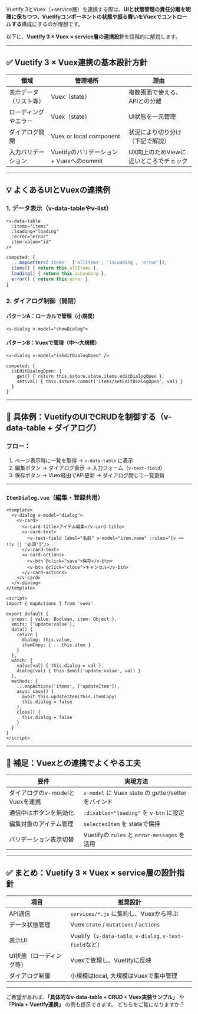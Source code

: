 Vuetify 3とVuex（+service層）を連携する際は、**UIと状態管理の責任分離を明確に保ちつつ、Vuetifyコンポーネントの状態や振る舞いをVuexでコントロールする**構成にするのが理想です。

以下に、**Vuetify 3 × Vuex × service層の連携設計**を段階的に解説します。

---

## ✅ Vuetify 3 × Vuex連携の基本設計方針

| 領域          | 管理場所                           | 理由                     |
| ----------- | ------------------------------ | ---------------------- |
| 表示データ（リスト等） | Vuex（state）                    | 複数画面で使える、APIとの分離       |
| ローディングやエラー  | Vuex（state）                    | UI状態を一元管理              |
| ダイアログ開閉     | Vuex or local component        | 状況により切り分け（下記で解説）       |
| 入力バリデーション   | Vuetifyのバリデーション + Vuexへのcommit | UX向上のためViewに近いところでチェック |

---

## 💡 よくあるUIとVuexの連携例

### 1. **データ表示（v-data-tableやv-list）**

```vue
<v-data-table
  :items="items"
  :loading="loading"
  :error="error"
  item-value="id"
/>
```

```js
computed: {
  ...mapGetters('items', ['allItems', 'isLoading', 'error']),
  items() { return this.allItems },
  loading() { return this.isLoading },
  error() { return this.error }
}
```

### 2. **ダイアログ制御（開閉）**

#### パターンA：**ローカルで管理（小規模）**

```vue
<v-dialog v-model="showDialog">
```

#### パターンB：**Vuexで管理（中〜大規模）**

```vue
<v-dialog v-model="isEditDialogOpen" />

computed: {
  isEditDialogOpen: {
    get() { return this.$store.state.items.editDialogOpen },
    set(val) { this.$store.commit('items/setEditDialogOpen', val) }
  }
}
```

---

## 🧩 具体例：VuetifyのUIでCRUDを制御する（v-data-table + ダイアログ）

### フロー：

1. ページ表示時に一覧を取得 → `v-data-table` に表示
2. 編集ボタン → ダイアログ表示 → 入力フォーム（`v-text-field`）
3. 保存ボタン → Vuex経由でAPI更新 → ダイアログ閉じて一覧更新

---

### `ItemDialog.vue`（編集・登録共用）

```vue
<template>
  <v-dialog v-model="dialog">
    <v-card>
      <v-card-title>アイテム編集</v-card-title>
      <v-card-text>
        <v-text-field label="名前" v-model="item.name" :rules="[v => !!v || '必須']"/>
      </v-card-text>
      <v-card-actions>
        <v-btn @click="save">保存</v-btn>
        <v-btn @click="close">キャンセル</v-btn>
      </v-card-actions>
    </v-card>
  </v-dialog>
</template>

<script>
import { mapActions } from 'vuex'

export default {
  props: { value: Boolean, item: Object },
  emits: ['update:value'],
  data() {
    return {
      dialog: this.value,
      itemCopy: { ...this.item }
    }
  },
  watch: {
    value(val) { this.dialog = val },
    dialog(val) { this.$emit('update:value', val) }
  },
  methods: {
    ...mapActions('items', ['updateItem']),
    async save() {
      await this.updateItem(this.itemCopy)
      this.dialog = false
    },
    close() {
      this.dialog = false
    }
  }
}
</script>
```

---

## 🧠 補足：Vuexとの連携でよくやる工夫

| 要件                    | 実現方法                                        |
| --------------------- | ------------------------------------------- |
| ダイアログのv-modelとVuexを連携 | `v-model` に Vuex state の getter/setterをバインド |
| 通信中はボタンを無効化           | `:disabled="loading"` を `v-btn` に設定         |
| 編集対象のアイテム管理           | `selectedItem` を stateで保持                   |
| バリデーション表示切替           | Vuetifyの `rules` と `error-messages` を活用     |

---

## ✅ まとめ：Vuetify 3 × Vuex × service層の設計指針

| 項目            | 推奨設計                                                  |
| ------------- | ----------------------------------------------------- |
| API通信         | `services/*.js` に集約し、Vuexから呼ぶ                         |
| データ状態管理       | Vuex `state` / `mutations` / `actions`                |
| 表示UI          | Vuetify（`v-data-table`, `v-dialog`, `v-text-field`など） |
| UI状態（ローディング等） | Vuexで管理し、Vuetifyに反映                                   |
| ダイアログ制御       | 小規模はlocal, 大規模はVuexで集中管理                              |

---

ご希望があれば、**「具体的なv-data-table + CRUD + Vuex実装サンプル」** や **「Pinia + Vuetify連携」** の例も提示できます。
どちらをご覧になりますか？
